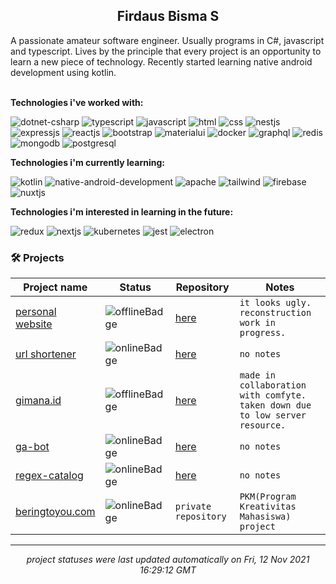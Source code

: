 <h2 align="center">Firdaus Bisma S</h2>
A passionate amateur software engineer. Usually programs in C#, javascript and typescript. Lives by the principle that every project is an opportunity to learn a new piece of technology. Recently started learning native android development using kotlin. 
</br> </br>

**Technologies i've worked with:**

![dotnet-csharp](https://img.shields.io/badge/C%23%2F.NET-%23546e7a?logo=dotnet&style=flat&labelColor=37474f&logoColor=white) ![typescript](https://img.shields.io/badge/TypeScript-%23546e7a?logo=typescript&style=flat&labelColor=37474f&logoColor=white) ![javascript](https://img.shields.io/badge/JavaScript-%23546e7a?logo=javascript&style=flat&labelColor=37474f&logoColor=white) ![html](https://img.shields.io/badge/HTML-%23546e7a?logo=html5&style=flat&labelColor=37474f&logoColor=white) ![css](https://img.shields.io/badge/CSS-%23546e7a?logo=css3&style=flat&labelColor=37474f&logoColor=white) ![nestjs](https://img.shields.io/badge/NestJS-%23546e7a?logo=nestjs&style=flat&labelColor=37474f&logoColor=white) ![expressjs](https://img.shields.io/badge/Express-%23546e7a?logo=express&style=flat&labelColor=37474f&logoColor=white) ![reactjs](https://img.shields.io/badge/React-%23546e7a?logo=react&style=flat&labelColor=37474f&logoColor=white) ![bootstrap](https://img.shields.io/badge/Bootstrap-%23546e7a?logo=bootstrap&style=flat&labelColor=37474f&logoColor=white) ![materialui](https://img.shields.io/badge/Material--UI-%23546e7a?logo=materialui&style=flat&labelColor=37474f&logoColor=white) ![docker](https://img.shields.io/badge/Docker-%23546e7a?logo=docker&style=flat&labelColor=37474f&logoColor=white) ![graphql](https://img.shields.io/badge/GraphQL-%23546e7a?logo=graphql&style=flat&labelColor=37474f&logoColor=white) ![redis](https://img.shields.io/badge/Redis-%23546e7a?logo=redis&style=flat&labelColor=37474f&logoColor=white) ![mongodb](https://img.shields.io/badge/MongoDB-%23546e7a?logo=mongodb&style=flat&labelColor=37474f&logoColor=white) ![postgresql](https://img.shields.io/badge/PostgreSQL-%23546e7a?logo=postgresql&style=flat&labelColor=37474f&logoColor=white) 

**Technologies i'm currently learning:**

![kotlin](https://img.shields.io/badge/Kotlin-%23546e7a?logo=kotlin&style=flat&labelColor=37474f&logoColor=white) ![native-android-development](https://img.shields.io/badge/Native%20Android%20Development-%23546e7a?logo=androidstudio&style=flat&labelColor=37474f&logoColor=white) ![apache](https://img.shields.io/badge/Apache-%23546e7a?logo=apache&style=flat&labelColor=37474f&logoColor=white) ![tailwind](https://img.shields.io/badge/TailwindCSS-%23546e7a?logo=tailwindcss&style=flat&labelColor=37474f&logoColor=white) ![firebase](https://img.shields.io/badge/Firebase-%23546e7a?logo=firebase&style=flat&labelColor=37474f&logoColor=white) ![nuxtjs](https://img.shields.io/badge/Nuxt.js-%23546e7a?logo=nuxtdotjs&style=flat&labelColor=37474f&logoColor=white) 

**Technologies i'm interested in learning in the future:**

![redux](https://img.shields.io/badge/Redux-%23546e7a?logo=redux&style=flat&labelColor=37474f&logoColor=white) ![nextjs](https://img.shields.io/badge/Next.js-%23546e7a?logo=nextdotjs&style=flat&labelColor=37474f&logoColor=white) ![kubernetes](https://img.shields.io/badge/Kubernetes-%23546e7a?logo=kubernetes&style=flat&labelColor=37474f&logoColor=white) ![jest](https://img.shields.io/badge/Jest-%23546e7a?logo=jest&style=flat&labelColor=37474f&logoColor=white) ![electron](https://img.shields.io/badge/Electron-%23546e7a?logo=electron&style=flat&labelColor=37474f&logoColor=white) 

### 🛠 Projects
| Project name | Status | Repository | Notes |
| --- | --- | --- | --- |
| [personal website](https://gldnpz.com) | ![offlineBadge](https://img.shields.io/badge/%3F-failure-e53935) | [here](https://github.com/gldnpz17/gldnpz.com) | `it looks ugly. reconstruction work in progress.` |
| [url shortener](https://short.gldnpz.com) | ![onlineBadge](https://img.shields.io/badge/200-online-%234caf50) | [here](https://github.com/gldnpz17/url-shortener) | `no notes` |
| [gimana.id](https://gimana.id) | ![offlineBadge](https://img.shields.io/badge/%3F-failure-e53935) | [here](https://github.com/gldnpz17/gimana.id) | `made in collaboration with comfyte. taken down due to low server resource.` |
| [ga-bot](https://gabot.gldnpz.com/status) | ![onlineBadge](https://img.shields.io/badge/200-online-%234caf50) | [here](https://github.com/gldnpz17/ga-bot) | `no notes` |
| [regex-catalog](https://regex.gldnpz.com) | ![onlineBadge](https://img.shields.io/badge/200-online-%234caf50) | [here](https://github.com/gldnpz17/regex-catalog) | `no notes` |
| [beringtoyou.com](https://beringtoyou.com) | ![onlineBadge](https://img.shields.io/badge/200-online-%234caf50) | `private repository` | `PKM(Program Kreativitas Mahasiswa) project` |

---
*<p align="center">project statuses were last updated automatically on Fri, 12 Nov 2021 16:29:12 GMT</p>*